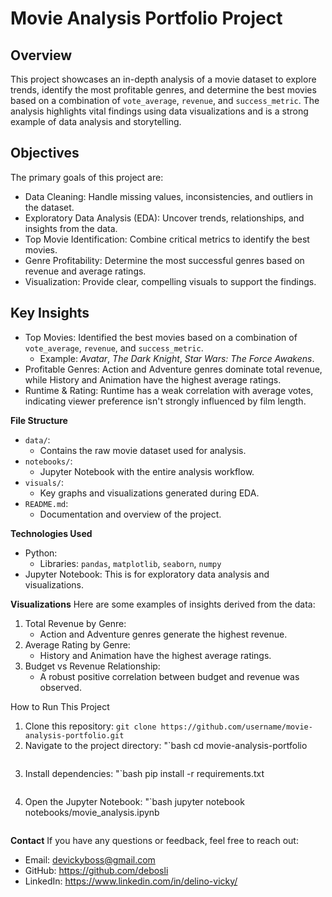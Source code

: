 # **Movie Analysis Portfolio Project**

## **Overview**
This project showcases an in-depth analysis of a movie dataset to explore trends, identify the most profitable genres, and determine the best movies based on a combination of `vote_average`, `revenue`, and `success_metric`. The analysis highlights vital findings using data visualizations and is a strong example of data analysis and storytelling.

## **Objectives**
The primary goals of this project are:
- Data Cleaning: Handle missing values, inconsistencies, and outliers in the dataset.
- Exploratory Data Analysis (EDA): Uncover trends, relationships, and insights from the data.
- Top Movie Identification: Combine critical metrics to identify the best movies.
- Genre Profitability: Determine the most successful genres based on revenue and average ratings.
- Visualization: Provide clear, compelling visuals to support the findings.

## **Key Insights**
- Top Movies: Identified the best movies based on a combination of `vote_average`, `revenue`, and `success_metric`.
  - Example: *Avatar*, *The Dark Knight*, *Star Wars: The Force Awakens*.
- Profitable Genres: Action and Adventure genres dominate total revenue, while History and Animation have the highest average ratings.
- Runtime & Rating: Runtime has a weak correlation with average votes, indicating viewer preference isn't strongly influenced by film length.

**File Structure**
- `data/`:
  - Contains the raw movie dataset used for analysis.
- `notebooks/`:
  - Jupyter Notebook with the entire analysis workflow.
- `visuals/`:
  - Key graphs and visualizations generated during EDA.
- `README.md`:
  - Documentation and overview of the project.


**Technologies Used**
- Python:
  - Libraries: `pandas`, `matplotlib`, `seaborn`, `numpy`
- Jupyter Notebook: This is for exploratory data analysis and visualizations.

**Visualizations**
Here are some examples of insights derived from the data:
1. Total Revenue by Genre:
   - Action and Adventure genres generate the highest revenue.
2. Average Rating by Genre:
   - History and Animation have the highest average ratings.
3. Budget vs Revenue Relationship:
   - A robust positive correlation between budget and revenue was observed.

How to Run This Project
1. Clone this repository:
   ```git clone https://github.com/username/movie-analysis-portfolio.git```
2. Navigate to the project directory:
   "`bash
   cd movie-analysis-portfolio
   ```
3. Install dependencies:
   "`bash
   pip install -r requirements.txt
   ```
4. Open the Jupyter Notebook:
   "`bash
   jupyter notebook notebooks/movie_analysis.ipynb
   ```

**Contact**
If you have any questions or feedback, feel free to reach out:
- Email: devickyboss@gmail.com
- GitHub: https://github.com/debosli
- LinkedIn: https://www.linkedin.com/in/delino-vicky/
